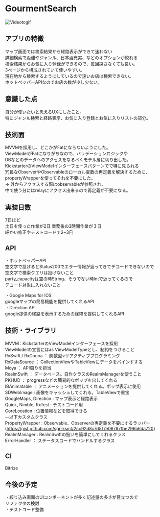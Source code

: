 # GourmentSearch  
![Videotogif](https://user-images.githubusercontent.com/41160560/111022384-ca692480-8415-11eb-82ab-6dc65c13a768.gif)

## アプリの特徴  
マップ画面では検索結果から経路表示ができて迷わない  
詳細検索で距離やジャンル、日本酒充実、などのオプションが絞れる  
検索結果からお気に入り登録ができるので、毎回探さなくても良い。  
3ページから構成されていて使いやすい。  
現在地から検索するようにしているので遠いお店は検索できない。  
ホットペッパーAPIなのでお店の数が少し少ない。  

## 意識した点  
自分が使いたいと思えるUXにしたこと。  
特にジャンル検索と経路表示、お気に入り登録とお気に入りリストの部分。  

## 技術面  
MVVMを採用し、どこかがFatにならないようにした。  
ViewModelがFatになりがちなので、バリデーションロジックや   
DBなどのデータへのアクセスをなるべくモデル層に切り出した。  
KickstarterのViewModelインターフェースパターンでで特に見られる  
冗長なObserverやObservableのローカル変数の再定義を解決するために、  
propertyWrapperを使ってそれを不要にした。  
-> 外からアクセスする際はobservableが参照され、  
   中で使う分にはrelayにアクセス出来るので再定義が不要になる。  

## 実装日数  
7日ほど  
土日を使った作業が2日
業務後の2時間作業が３日  
細かい修正やテストコードで2~3日

## API  
・ホットペッパーAPI  
空文字で投げるとStatus200でエラー情報が返ってきてデコードできないので  
空文字で検索クエリは投げないこと  
party_capacityは空の時String、そうでない時Intで返ってくるので  
デコード対象に入れないこと  

・Google Maps for IOS  
googleマップの簡易機能を提供してくれるAPI  
・Direction API  
google提供の経路を表示するための経緯を提供してくれるAPI  

## 技術・ライブラリ  
MVVM : KickstarterのViewModelインターフェースを採用  
       ViewModelの宣言にはas ViewModelTypeとし、制約をつけること  
RxSwift / RxCocoa ： 関数型×リアクティブプログラミング  
RxDataSource ： CollectionViewやTableViewにデータをバインドする  
Moya ： API周りを担当  
RealmSwift ： データベース。自作クラスのRealmManagerを使うこと  
PKHUD ： progressなどの簡易的なポップを出してくれる  
IBAnimatable ： アニメーションを提供してくれる。ポップ表示に使用  
SDWebImage : 画像をキャッシュしてくれる。TableViewで重宝  
GoogleMaps, Direction : マップ表示と経路表示  
Quick, Nimble, RxTest : テストコード用  
CoreLocation : 位置情報などを取得できる  
--以下カスタムクラス  
PropertyWrapper : Observable、Observerの再定義を不要にするラッパー  
(https://gist.github.com/sgr-ksmt/2cc92d8c7d517e08767fbe296b6da720)  
RealmManager  : RealmSwiftの扱いを簡単にしてくれるクラス  
ErrorHandler ： ステータスコードでハンドルするクラス    

## CI  
Bitrize  

## 今後の予定  
・絞り込み画面のUIコンポーネントが多く記述量の多さが目立つので  
 リファクタの検討  
・テストコード整備




